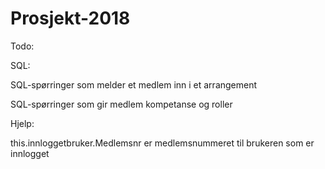# Prosjekt-2018


Todo:

SQL:

SQL-spørringer som melder et medlem inn i et arrangement

SQL-spørringer som gir medlem kompetanse og roller

Hjelp:

this.innloggetbruker.Medlemsnr er medlemsnummeret til brukeren som er innlogget
